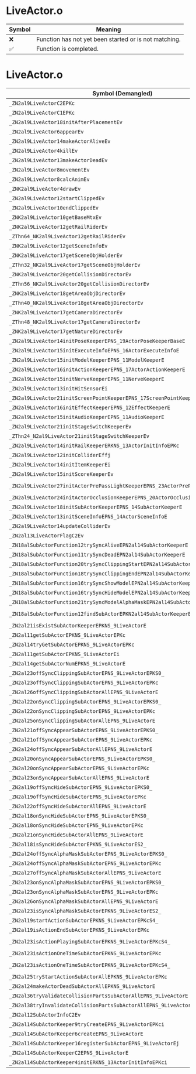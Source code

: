 # LiveActor.o
| Symbol | Meaning 
| ------------- | ------------- 
| :x: | Function has not yet been started or is not matching. 
| :white_check_mark: | Function is completed. 


# LiveActor.o
| Symbol (Demangled) | Symbol (Mangled) | Decompiled? |
| ------------- |  ------------- | ------------- |
| `_ZN2al9LiveActorC2EPKc` | `al::LiveActor::LiveActor(char const*)` | :white_check_mark: |
| `_ZN2al9LiveActorC1EPKc` | `al::LiveActor::LiveActor(char const*)` | :white_check_mark: |
| `_ZN2al9LiveActor18initAfterPlacementEv` | `al::LiveActor::initAfterPlacement(void)` | :white_check_mark: |
| `_ZN2al9LiveActor6appearEv` | `al::LiveActor::appear(void)` | :white_check_mark: |
| `_ZN2al9LiveActor14makeActorAliveEv` | `al::LiveActor::makeActorAlive(void)` | :white_check_mark: |
| `_ZN2al9LiveActor4killEv` | `al::LiveActor::kill(void)` | :white_check_mark: |
| `_ZN2al9LiveActor13makeActorDeadEv` | `al::LiveActor::makeActorDead(void)` | :white_check_mark: |
| `_ZN2al9LiveActor8movementEv` | `al::LiveActor::movement(void)` | :white_check_mark: |
| `_ZN2al9LiveActor8calcAnimEv` | `al::LiveActor::calcAnim(void)` | :white_check_mark: |
| `_ZNK2al9LiveActor4drawEv` | `al::LiveActor::draw(void)const` | :white_check_mark: |
| `_ZN2al9LiveActor12startClippedEv` | `al::LiveActor::startClipped(void)` | :white_check_mark: |
| `_ZN2al9LiveActor10endClippedEv` | `al::LiveActor::endClipped(void)` | :white_check_mark: |
| `_ZNK2al9LiveActor10getBaseMtxEv` | `al::LiveActor::getBaseMtx(void)const` | :white_check_mark: |
| `_ZNK2al9LiveActor12getRailRiderEv` | `al::LiveActor::getRailRider(void)const` | :white_check_mark: |
| `_ZThn64_NK2al9LiveActor12getRailRiderEv` | ``non-virtual thunk to'al::LiveActor::getRailRider(void)const` | :white_check_mark: |
| `_ZNK2al9LiveActor12getSceneInfoEv` | `al::LiveActor::getSceneInfo(void)const` | :white_check_mark: |
| `_ZNK2al9LiveActor17getSceneObjHolderEv` | `al::LiveActor::getSceneObjHolder(void)const` | :white_check_mark: |
| `_ZThn32_NK2al9LiveActor17getSceneObjHolderEv` | ``non-virtual thunk to'al::LiveActor::getSceneObjHolder(void)const` | :white_check_mark: |
| `_ZNK2al9LiveActor20getCollisionDirectorEv` | `al::LiveActor::getCollisionDirector(void)const` | :white_check_mark: |
| `_ZThn56_NK2al9LiveActor20getCollisionDirectorEv` | ``non-virtual thunk to'al::LiveActor::getCollisionDirector(void)const` | :white_check_mark: |
| `_ZNK2al9LiveActor18getAreaObjDirectorEv` | `al::LiveActor::getAreaObjDirector(void)const` | :white_check_mark: |
| `_ZThn40_NK2al9LiveActor18getAreaObjDirectorEv` | ``non-virtual thunk to'al::LiveActor::getAreaObjDirector(void)const` | :white_check_mark: |
| `_ZNK2al9LiveActor17getCameraDirectorEv` | `al::LiveActor::getCameraDirector(void)const` | :white_check_mark: |
| `_ZThn48_NK2al9LiveActor17getCameraDirectorEv` | ``non-virtual thunk to'al::LiveActor::getCameraDirector(void)const` | :white_check_mark: |
| `_ZNK2al9LiveActor17getNatureDirectorEv` | `al::LiveActor::getNatureDirector(void)const` | :white_check_mark: |
| `_ZN2al9LiveActor14initPoseKeeperEPNS_19ActorPoseKeeperBaseE` | `al::LiveActor::initPoseKeeper(al::ActorPoseKeeperBase *)` | :white_check_mark: |
| `_ZN2al9LiveActor15initExecuteInfoEPNS_16ActorExecuteInfoE` | `al::LiveActor::initExecuteInfo(al::ActorExecuteInfo *)` | :white_check_mark: |
| `_ZN2al9LiveActor15initModelKeeperEPNS_11ModelKeeperE` | `al::LiveActor::initModelKeeper(al::ModelKeeper *)` | :white_check_mark: |
| `_ZN2al9LiveActor16initActionKeeperEPNS_17ActorActionKeeperE` | `al::LiveActor::initActionKeeper(al::ActorActionKeeper *)` | :white_check_mark: |
| `_ZN2al9LiveActor15initNerveKeeperEPNS_11NerveKeeperE` | `al::LiveActor::initNerveKeeper(al::NerveKeeper *)` | :white_check_mark: |
| `_ZN2al9LiveActor13initHitSensorEi` | `al::LiveActor::initHitSensor(int)` | :white_check_mark: |
| `_ZN2al9LiveActor21initScreenPointKeeperEPNS_17ScreenPointKeeperE` | `al::LiveActor::initScreenPointKeeper(al::ScreenPointKeeper *)` | :white_check_mark: |
| `_ZN2al9LiveActor16initEffectKeeperEPNS_12EffectKeeperE` | `al::LiveActor::initEffectKeeper(al::EffectKeeper *)` | :white_check_mark: |
| `_ZN2al9LiveActor15initAudioKeeperEPNS_11AudioKeeperE` | `al::LiveActor::initAudioKeeper(al::AudioKeeper *)` | :white_check_mark: |
| `_ZN2al9LiveActor21initStageSwitchKeeperEv` | `al::LiveActor::initStageSwitchKeeper(void)` | :white_check_mark: |
| `_ZThn24_N2al9LiveActor21initStageSwitchKeeperEv` | ``non-virtual thunk to'al::LiveActor::initStageSwitchKeeper(void)` | :white_check_mark: |
| `_ZN2al9LiveActor14initRailKeeperERKNS_13ActorInitInfoEPKc` | `al::LiveActor::initRailKeeper(al::ActorInitInfo const&,char const*)` | :white_check_mark: |
| `_ZN2al9LiveActor12initColliderEffj` | `al::LiveActor::initCollider(float,float,unsigned int)` | :white_check_mark: |
| `_ZN2al9LiveActor14initItemKeeperEi` | `al::LiveActor::initItemKeeper(int)` | :white_check_mark: |
| `_ZN2al9LiveActor15initScoreKeeperEv` | `al::LiveActor::initScoreKeeper(void)` | :white_check_mark: |
| `_ZN2al9LiveActor27initActorPrePassLightKeeperEPNS_23ActorPrePassLightKeeperE` | `al::LiveActor::initActorPrePassLightKeeper(al::ActorPrePassLightKeeper *)` | :white_check_mark: |
| `_ZN2al9LiveActor24initActorOcclusionKeeperEPNS_20ActorOcclusionKeeperE` | `al::LiveActor::initActorOcclusionKeeper(al::ActorOcclusionKeeper *)` | :white_check_mark: |
| `_ZN2al9LiveActor18initSubActorKeeperEPNS_14SubActorKeeperE` | `al::LiveActor::initSubActorKeeper(al::SubActorKeeper *)` | :white_check_mark: |
| `_ZN2al9LiveActor13initSceneInfoEPNS_14ActorSceneInfoE` | `al::LiveActor::initSceneInfo(al::ActorSceneInfo *)` | :white_check_mark: |
| `_ZN2al9LiveActor14updateColliderEv` | `al::LiveActor::updateCollider(void)` | :white_check_mark: |
| `_ZN2al13LiveActorFlagC2Ev` | `al::LiveActorFlag::LiveActorFlag(void)` | :white_check_mark: |
| `_ZN18alSubActorFunction12trySyncAliveEPN2al14SubActorKeeperE` | `alSubActorFunction::trySyncAlive(al::SubActorKeeper *)` | :white_check_mark: |
| `_ZN18alSubActorFunction11trySyncDeadEPN2al14SubActorKeeperE` | `alSubActorFunction::trySyncDead(al::SubActorKeeper *)` | :white_check_mark: |
| `_ZN18alSubActorFunction20trySyncClippingStartEPN2al14SubActorKeeperE` | `alSubActorFunction::trySyncClippingStart(al::SubActorKeeper *)` | :white_check_mark: |
| `_ZN18alSubActorFunction18trySyncClippingEndEPN2al14SubActorKeeperE` | `alSubActorFunction::trySyncClippingEnd(al::SubActorKeeper *)` | :white_check_mark: |
| `_ZN18alSubActorFunction16trySyncShowModelEPN2al14SubActorKeeperE` | `alSubActorFunction::trySyncShowModel(al::SubActorKeeper *)` | :white_check_mark: |
| `_ZN18alSubActorFunction16trySyncHideModelEPN2al14SubActorKeeperE` | `alSubActorFunction::trySyncHideModel(al::SubActorKeeper *)` | :white_check_mark: |
| `_ZN18alSubActorFunction21trySyncModelAlphaMaskEPN2al14SubActorKeeperEf` | `alSubActorFunction::trySyncModelAlphaMask(al::SubActorKeeper *,float)` | :white_check_mark: |
| `_ZN18alSubActorFunction12findSubActorEPKN2al14SubActorKeeperEPKc` | `alSubActorFunction::findSubActor(al::SubActorKeeper const*,char const*)` | :white_check_mark: |
| `_ZN2al21isExistSubActorKeeperEPKNS_9LiveActorE` | `al::isExistSubActorKeeper(al::LiveActor const*)` | :white_check_mark: |
| `_ZN2al11getSubActorEPKNS_9LiveActorEPKc` | `al::getSubActor(al::LiveActor const*,char const*)` | :white_check_mark: |
| `_ZN2al14tryGetSubActorEPKNS_9LiveActorEPKc` | `al::tryGetSubActor(al::LiveActor const*,char const*)` | :white_check_mark: |
| `_ZN2al11getSubActorEPKNS_9LiveActorEi` | `al::getSubActor(al::LiveActor const*,int)` | :white_check_mark: |
| `_ZN2al14getSubActorNumEPKNS_9LiveActorE` | `al::getSubActorNum(al::LiveActor const*)` | :white_check_mark: |
| `_ZN2al23offSyncClippingSubActorEPNS_9LiveActorEPKS0_` | `al::offSyncClippingSubActor(al::LiveActor *,al::LiveActor const*)` | :white_check_mark: |
| `_ZN2al23offSyncClippingSubActorEPNS_9LiveActorEPKc` | `al::offSyncClippingSubActor(al::LiveActor *,char const*)` | :white_check_mark: |
| `_ZN2al26offSyncClippingSubActorAllEPNS_9LiveActorE` | `al::offSyncClippingSubActorAll(al::LiveActor *)` | :white_check_mark: |
| `_ZN2al22onSyncClippingSubActorEPNS_9LiveActorEPKS0_` | `al::onSyncClippingSubActor(al::LiveActor *,al::LiveActor const*)` | :white_check_mark: |
| `_ZN2al22onSyncClippingSubActorEPNS_9LiveActorEPKc` | `al::onSyncClippingSubActor(al::LiveActor *,char const*)` | :white_check_mark: |
| `_ZN2al25onSyncClippingSubActorAllEPNS_9LiveActorE` | `al::onSyncClippingSubActorAll(al::LiveActor *)` | :white_check_mark: |
| `_ZN2al21offSyncAppearSubActorEPNS_9LiveActorEPKS0_` | `al::offSyncAppearSubActor(al::LiveActor *,al::LiveActor const*)` | :white_check_mark: |
| `_ZN2al21offSyncAppearSubActorEPNS_9LiveActorEPKc` | `al::offSyncAppearSubActor(al::LiveActor *,char const*)` | :white_check_mark: |
| `_ZN2al24offSyncAppearSubActorAllEPNS_9LiveActorE` | `al::offSyncAppearSubActorAll(al::LiveActor *)` | :white_check_mark: |
| `_ZN2al20onSyncAppearSubActorEPNS_9LiveActorEPKS0_` | `al::onSyncAppearSubActor(al::LiveActor *,al::LiveActor const*)` | :white_check_mark: |
| `_ZN2al20onSyncAppearSubActorEPNS_9LiveActorEPKc` | `al::onSyncAppearSubActor(al::LiveActor *,char const*)` | :white_check_mark: |
| `_ZN2al23onSyncAppearSubActorAllEPNS_9LiveActorE` | `al::onSyncAppearSubActorAll(al::LiveActor *)` | :white_check_mark: |
| `_ZN2al19offSyncHideSubActorEPNS_9LiveActorEPKS0_` | `al::offSyncHideSubActor(al::LiveActor *,al::LiveActor const*)` | :white_check_mark: |
| `_ZN2al19offSyncHideSubActorEPNS_9LiveActorEPKc` | `al::offSyncHideSubActor(al::LiveActor *,char const*)` | :white_check_mark: |
| `_ZN2al22offSyncHideSubActorAllEPNS_9LiveActorE` | `al::offSyncHideSubActorAll(al::LiveActor *)` | :white_check_mark: |
| `_ZN2al18onSyncHideSubActorEPNS_9LiveActorEPKS0_` | `al::onSyncHideSubActor(al::LiveActor *,al::LiveActor const*)` | :white_check_mark: |
| `_ZN2al18onSyncHideSubActorEPNS_9LiveActorEPKc` | `al::onSyncHideSubActor(al::LiveActor *,char const*)` | :white_check_mark: |
| `_ZN2al21onSyncHideSubActorAllEPNS_9LiveActorE` | `al::onSyncHideSubActorAll(al::LiveActor *)` | :white_check_mark: |
| `_ZN2al18isSyncHideSubActorEPKNS_9LiveActorES2_` | `al::isSyncHideSubActor(al::LiveActor const*,al::LiveActor const*)` | :white_check_mark: |
| `_ZN2al24offSyncAlphaMaskSubActorEPNS_9LiveActorEPKS0_` | `al::offSyncAlphaMaskSubActor(al::LiveActor *,al::LiveActor const*)` | :white_check_mark: |
| `_ZN2al24offSyncAlphaMaskSubActorEPNS_9LiveActorEPKc` | `al::offSyncAlphaMaskSubActor(al::LiveActor *,char const*)` | :white_check_mark: |
| `_ZN2al27offSyncAlphaMaskSubActorAllEPNS_9LiveActorE` | `al::offSyncAlphaMaskSubActorAll(al::LiveActor *)` | :white_check_mark: |
| `_ZN2al23onSyncAlphaMaskSubActorEPNS_9LiveActorEPKS0_` | `al::onSyncAlphaMaskSubActor(al::LiveActor *,al::LiveActor const*)` | :white_check_mark: |
| `_ZN2al23onSyncAlphaMaskSubActorEPNS_9LiveActorEPKc` | `al::onSyncAlphaMaskSubActor(al::LiveActor *,char const*)` | :white_check_mark: |
| `_ZN2al26onSyncAlphaMaskSubActorAllEPNS_9LiveActorE` | `al::onSyncAlphaMaskSubActorAll(al::LiveActor *)` | :white_check_mark: |
| `_ZN2al23isSyncAlphaMaskSubActorEPKNS_9LiveActorES2_` | `al::isSyncAlphaMaskSubActor(al::LiveActor const*,al::LiveActor const*)` | :white_check_mark: |
| `_ZN2al19startActionSubActorEPKNS_9LiveActorEPKcS4_` | `al::startActionSubActor(al::LiveActor const*,char const*,char const*)` | :white_check_mark: |
| `_ZN2al19isActionEndSubActorEPKNS_9LiveActorEPKc` | `al::isActionEndSubActor(al::LiveActor const*,char const*)` | :white_check_mark: |
| `_ZN2al23isActionPlayingSubActorEPKNS_9LiveActorEPKcS4_` | `al::isActionPlayingSubActor(al::LiveActor const*,char const*,char const*)` | :white_check_mark: |
| `_ZN2al23isActionOneTimeSubActorEPKNS_9LiveActorEPKc` | `al::isActionOneTimeSubActor(al::LiveActor const*,char const*)` | :white_check_mark: |
| `_ZN2al23isActionOneTimeSubActorEPKNS_9LiveActorEPKcS4_` | `al::isActionOneTimeSubActor(al::LiveActor const*,char const*,char const*)` | :white_check_mark: |
| `_ZN2al25tryStartActionSubActorAllEPKNS_9LiveActorEPKc` | `al::tryStartActionSubActorAll(al::LiveActor const*,char const*)` | :white_check_mark: |
| `_ZN2al24makeActorDeadSubActorAllEPKNS_9LiveActorE` | `al::makeActorDeadSubActorAll(al::LiveActor const*)` | :white_check_mark: |
| `_ZN2al36tryValidateCollisionPartsSubActorAllEPNS_9LiveActorE` | `al::tryValidateCollisionPartsSubActorAll(al::LiveActor *)` | :white_check_mark: |
| `_ZN2al38tryInvalidateCollisionPartsSubActorAllEPNS_9LiveActorE` | `al::tryInvalidateCollisionPartsSubActorAll(al::LiveActor *)` | :white_check_mark: |
| `_ZN2al12SubActorInfoC2Ev` | `al::SubActorInfo::SubActorInfo(void)` | :white_check_mark: |
| `_ZN2al14SubActorKeeper9tryCreateEPNS_9LiveActorEPKci` | `al::SubActorKeeper::tryCreate(al::LiveActor *,char const*,int)` | :white_check_mark: |
| `_ZN2al14SubActorKeeper6createEPNS_9LiveActorE` | `al::SubActorKeeper::create(al::LiveActor *)` | :white_check_mark: |
| `_ZN2al14SubActorKeeper16registerSubActorEPNS_9LiveActorEj` | `al::SubActorKeeper::registerSubActor(al::LiveActor *,unsigned int)` | :white_check_mark: |
| `_ZN2al14SubActorKeeperC2EPNS_9LiveActorE` | `al::SubActorKeeper::SubActorKeeper(al::LiveActor *)` | :white_check_mark: |
| `_ZN2al14SubActorKeeper4initERKNS_13ActorInitInfoEPKci` | `al::SubActorKeeper::init(al::ActorInitInfo const&,char const*,int)` | :white_check_mark: |
